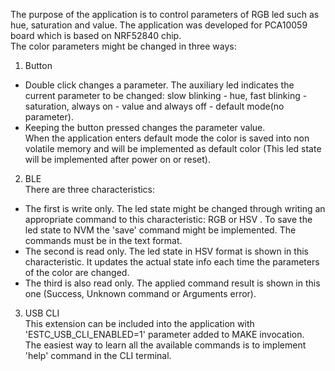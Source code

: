 The purpose of the application is to control parameters of RGB led such as hue, saturation and value. The application was developed for PCA10059 board which is based on NRF52840 chip.
<br />The color parameters might be changed in three ways:
1. Button
  - Double click changes a parameter. The auxiliary led indicates the current parameter to be changed: slow blinking - hue, fast blinking - saturation, always on - value and always off - default mode(no parameter).
  - Keeping the button pressed changes the parameter value.
<br />When the application enters default mode the color is saved into non volatile memory and will be implemented as default color (This led state will be implemented after power on or reset).
2. BLE
  <br />There are three characteristics:
  - The first is write only. The led state might be changed through writing an appropriate command to this characteristic: RGB <red> <green> <blue> or HSV <hue> <saturation> <value>. To save the led state to NVM the 'save' command might be implemented. The commands must be in the text format.
  - The second is read only. The led state in HSV format is shown in this characteristic. It updates the actual state info each time the parameters of the color are changed.
  - The third is also read only. The applied command result is shown in this one (Success, Unknown command or Arguments error).
3. USB CLI
  <br />This extension can be included into the application with 'ESTC_USB_CLI_ENABLED=1' parameter added to MAKE invocation. 
  <br />The easiest way to learn all the available commands is to implement 'help' command in the CLI terminal.
